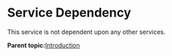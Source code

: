 # Service Dependency

This service is not dependent upon any other services.

**Parent topic:**[Introduction](GUID-2C8F7158-DD20-4413-93A9-69708F1F475A.md)

